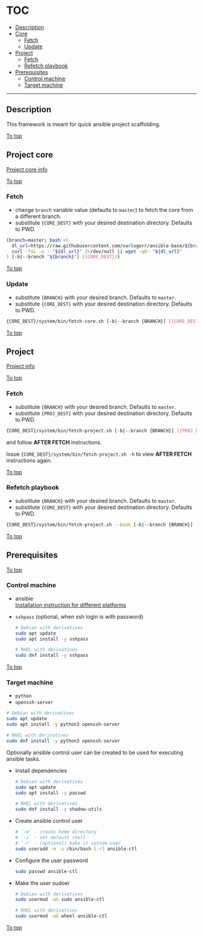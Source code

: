# <a id="top"></a>TOC

* [Description](#description)
* [Core](#project-core)
  * [Fetch](#project-core-fetch)
  * [Update](#project-core-update)
* [Project](#project)
  * [Fetch](#project-fetch)
  * [Refetch playbook](#project-refetch-playbook)
* [Prerequisites](#prerequisites)
  * [Control machine](#prerequisites-control-machine)
  * [Target machine](#prerequisites-target-machine)
---

## Description

This framework is meant for quick ansible project scaffolding.

[To top]

## Project core

[Project core info](core/readme.md)

[To top]

### <a id="project-core-fetch"></a>Fetch

* change `branch` variable value (defaults to `master`) to fetch the core from a different branch.
* substitute `{CORE_DEST}` with your desired destination directory. Defaults to PWD.

```sh
(branch=master; bash <(
  dl_url=https://raw.githubusercontent.com/varlogerr/ansible-base/${branch}/core/fetch.sh
  curl -fsL -o - "${dl_url}" 2>/dev/null || wget -qO- "${dl_url}"
) [-b|--branch "${branch}"] [{CORE_DEST}])
```

[To top]

### <a id="project-core-update"></a>Update

* substitute `{BRANCH}` with your desired branch. Defaults to `master`.
* substitute `{CORE_DEST}` with your desired destination directory. Defaults to PWD.

```sh
{CORE_DEST}/system/bin/fetch-core.sh [-b|--branch {BRANCH}] [{CORE_DEST}]
```

[To top]

## Project

[Project info](project/readme.md)

[To top]

### <a id="project-fetch"></a>Fetch

* substitute `{BRANCH}` with your desired branch. Defaults to `master`.
* substitute `{PROJ_DEST}` with your desired destination directory. Defaults to PWD.

```sh
{CORE_DEST}/system/bin/fetch-project.sh [-b|--branch {BRANCH}] [{PROJ_DEST}]
```

and follow **AFTER FETCH** instructions.

Issue `{CORE_DEST}/system/bin/fetch-project.sh -h` to view **AFTER FETCH** instructions again.

[To top]

### <a id="project-refetch-playbook"></a>Refetch playbook

* substitute `{BRANCH}` with your desired branch. Defaults to `master`.
* substitute `{CORE_DEST}` with your desired destination directory. Defaults to PWD.

```sh
{CORE_DEST}/system/bin/fetch-project.sh --book [-b|--branch {BRANCH}] [{PROJ_DEST}]
```

[To top]

## Prerequisites

[To top]

### <a id="prerequisites-control-machine"></a>Control machine

* ansible  
  [Installation instruction for different platforms](https://docs.ansible.com/ansible/latest/installation_guide/installation_distros.html)
* `sshpass` (optional, when ssh login is with password)

  ```sh
  # Debian with derivatives
  sudo apt update
  sudo apt install -y sshpass
  ```

  ```sh
  # RHEL with derivatives
  sudo dnf install -y sshpass
  ```

[To top]

### <a id="prerequisites-target-machine"></a>Target machine

* `python`
* `openssh-server`

```sh
# Debian with derivatives
sudo apt update
sudo apt install -y python3 openssh-server
```

```sh
# RHEL with derivatives
sudo dnf install -y python3 openssh-server
```

Optionally ansible control user can be created to be used for executing ansible tasks.

* Install dependencies

  ```sh
  # Debian with derivatives
  sudo apt update
  sudo apt install -y passwd
  ```

  ```sh
  # RHEL with derivatives
  sudo dnf install -y shadow-utils
  ```
* Create ansible control user

  ```sh
  # `-m` - create home directory
  # `-s` - set default shell
  # `-r` - (optional) make it system user 
  sudo useradd -m -s /bin/bash [-r] ansible-ctl
  ```
* Configure the user password

  ```sh
  sudo passwd ansible-ctl
  ```
* Make the user sudoer

  ```sh
  # Debian with derivatives
  sudo usermod -aG sudo ansible-ctl
  ```

  ```sh
  # RHEL with derivatives
  sudo usermod -aG wheel ansible-ctl
  ```

[To top]

[To top]: #top
